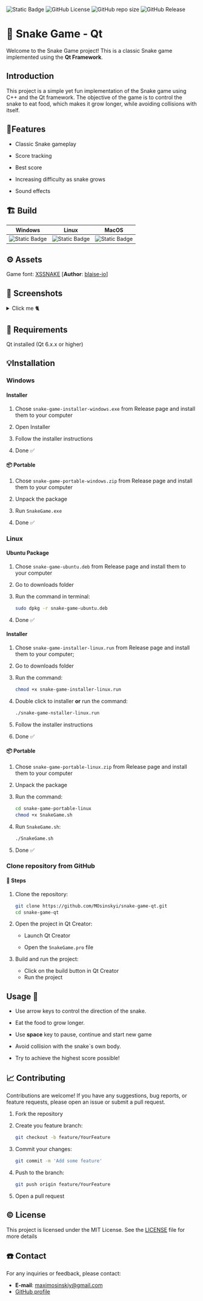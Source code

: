 ![Static Badge](https://img.shields.io/badge/Qt-6.7.2-brightgreen) ![GitHub License](https://img.shields.io/github/license/MOsinskyi/snake-game-qt) ![GitHub repo size](https://img.shields.io/github/repo-size/MOsinskyi/snake-game-qt) ![GitHub Release](https://img.shields.io/github/v/release/MOsinskyi/snake-game-qt?color=purple) 

# :snake: Snake Game - Qt

Welcome to the Snake Game project! This is a classic Snake game implemented using the **Qt Framework**.

## Introduction

This project is a simple yet fun implementation of the Snake game using C++ and the Qt framework. The objective of the game is to control the snake to eat food, which makes it grow longer, while avoiding collisions with itself.

## :stars: ​Features 

* Classic Snake gameplay

* Score tracking

* Best score

* Increasing difficulty as snake grows

* Sound effects

## :building_construction: ​Build

|                           Windows                            |                            Linux                             |                            MacOS                             |
| :----------------------------------------------------------: | :----------------------------------------------------------: | :----------------------------------------------------------: |
| ![Static Badge](https://img.shields.io/badge/build-passing-green) | ![Static Badge](https://img.shields.io/badge/build-passing-green) | ![Static Badge](https://img.shields.io/badge/build-failed-red) |

## :gear: Assets

Game font: [XSSNAKE](https://github.com/blaise-io/xssnake) [**Author**: [blaise-io](https://github.com/blaise-io)]

## :deciduous_tree: ​Screenshots 

<details><summary>Click me 🐈</summary>

![screenshot1](Readme_Images/screenshot1.png)

![screenshot2](Readme_Images/screenshot2.png)

![screenshot3](Readme_Images/screenshot3.png)

![screenshot4](Readme_Images/screenshot4.png)

</details>

## 🚧 Requirements 

Qt installed (Qt 6.x.x or higher)

## 💡Installation 

### Windows

#### Installer

1. Chose `snake-game-installer-windows.exe` from Release page and install them to your computer

2. Open Installer
3. Follow the installer instructions
4. Done :white_check_mark:

#### :package: Portable

1. Chose `snake-game-portable-windows.zip` from Release page and install them to your computer

2. Unpack the package

3. Run `SnakeGame.exe`

4. Done :white_check_mark:

### Linux

#### Ubuntu Package

1. Chose `snake-game-ubuntu.deb` from Release page and install them to your computer

2. Go to downloads folder

3. Run the command in terminal:

   ```bash
   sudo dpkg -r snake-game-ubuntu.deb
	```
4. Done :white_check_mark:

#### Installer

1. Chose `snake-game-installer-linux.run` from Release page and install them to your computer;

2. Go to downloads folder

3. Run the command:

   ```bash
   chmod +x snake-game-installer-linux.run
   ```

4. Double click to installer **or** run the command:

   ```bash
   ./snake-game-nstaller-linux.run
   ```

5. Follow the installer instructions

6. Done :white_check_mark:

#### :package: Portable

1. Chose `snake-game-portable-linux.zip` from Release page and install them to your computer

2. Unpack the package

3. Run the command:

   ```bash
   cd snake-game-portable-linux
   chmod +x SnakeGame.sh
   ```

4. Run `SnakeGame.sh`:

   ```bash
   ./SnakeGame.sh
   ```

5. Done :white_check_mark:

### Clone repository from GitHub

#### :footprints: Steps ​

1. Clone the repository:

   ```bash
   git clone https://github.com/MOsinskyi/snake-game-qt.git
   cd snake-game-qt
	```

2. Open the project in Qt Creator:

   * Launch Qt Creator

   * Open the `SnakeGame.pro` file

3. Build and run the project:

   * Click on the build button in Qt Creator
   * Run the project

## Usage :hugs:

* Use arrow keys to control the direction of the snake.

* Eat the food to grow longer.

* Use **space** key to pause, continue and start new game

* Avoid collision with the snake`s own body.

* Try to achieve the highest score possible!

## :chart_with_upwards_trend: Contributing 

Contributions are welcome! If you have any suggestions, bug reports, or feature requests, please open an issue or submit a pull request.

1. Fork the repository

2. Create you feature branch:

   ```bash
   git checkout -b feature/YourFeature
	```

3. Commit your changes:

   ```bash
   git commit -m 'Add some feature'
	```

4. Push to the branch:

   ```bash
   git push origin feature/YourFeature
   ```

5. Open a pull request

## :copyright: License

This project is licensed under the MIT License. See the [LICENSE](LICENSE.txt) file for more details

## :phone: Contact

For any inquiries or feedback, please contact:

* **E-mail**: [maximosinskiy@gmail.com](mailto:maximosinskiy@gmail.com)
* [GitHub profile](https://github.com/MOsinskyi)
